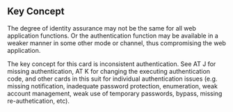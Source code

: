 ## Key Concept

The degree of identity assurance may not be the same for all web application functions. Or the authentication function may be available in a weaker manner in some other mode or channel, thus compromising the web application.

The key concept for this card is inconsistent authentication. See AT J for missing authentication, AT K for changing the executing authentication code, and other cards in this suit for individual authentication issues (e.g. missing notification, inadequate password protection, enumeration, weak account management, weak use of temporary passwords, bypass, missing re-authetication, etc).

